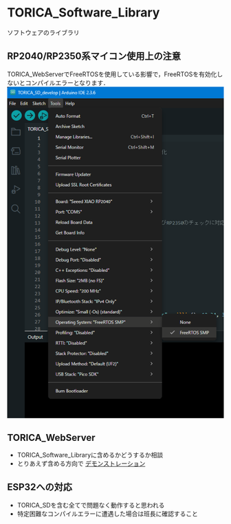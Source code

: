 # TORICA_Software_Library
ソフトウェアのライブラリ
## RP2040/RP2350系マイコン使用上の注意
TORICA_WebServerでFreeRTOSを使用している影響で，FreeRTOSを有効化しないとコンパイルエラーとなります．<br>
![](img/FreeRTOS_SMP.png)
## TORICA_WebServer
- TORICA_Software_Libraryに含めるかどうするか相談
- とりあえず含める方向で
[デモンストレーション](https://00kenno.github.io/publisher/demo/)
## ESP32への対応
- TORICA_SDを含む全てで問題なく動作すると思われる
- 特定困難なコンパイルエラーに遭遇した場合は班長に確認すること